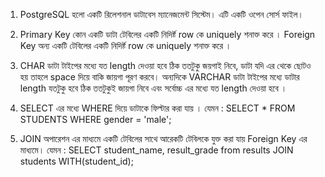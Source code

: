 1. PostgreSQL হলো একটি রিলেশনাল ডাটাবেস ম্যানেজমেন্ট সিস্টেম। এটি একটি ওপেন সোর্স ফাইল।

3. Primary Key কোন একটি ডাটা টেবিলের একটি নিদির্ষ্ট row কে uniquely শনাক্ত করে ।
   Foreign Key অন্য একটি টেবিলের একটি নিদির্ষ্ট row কে uniquely শনাক্ত করে ।

4. CHAR ডাটা টাইপের মধ্যে যত length দেওয়া হবে ঠিক ততটুকু জয়গাই নিবে, ডাটা যদি এর থেকে ছোটও হয় তাহলে space দিয়ে বাকি জায়গা পূরণ করবে।
অন্যদিকে VARCHAR ডাটা টাইপের মধ্যে ডাটার length যতটুকু হবে ঠিক ততটুকুই জায়গা নিবে এবং সর্বোচ্চ এর মধ্যে যত length দেওয়া হবে ।

5. SELECT এর মধ্যে WHERE দিয়ে ডাটাকে ফিল্টার করা যায় । যেমন : 
    SELECT * FROM STUDENTS WHERE gender = 'male';

8. JOIN অপারেশন এর মাধ্যমে একটি টেবিলের সাথে আরেকটি টেবিলকে যুক্ত করা যায় Foreign Key এর মাধ্যমে। যেমন : 
    SELECT student_name, result_grade from results 
        JOIN students WITH(student_id);

